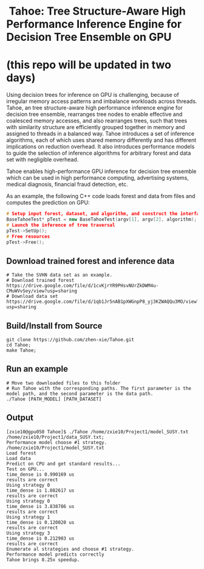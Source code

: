 # &nbsp;Tahoe: Tree Structure-Aware High Performance Inference Engine for Decision Tree Ensemble on GPU
# (this repo will be updated in two days)

Using decision trees for inference on GPU is challenging, because of irregular memory access patterns and imbalance workloads across threads. Tahoe, an tree structure-aware high performance inference engine for decision tree ensemble, rearranges tree nodes to enable effective and coalesced memory accesses, and also rearranges trees, such that trees with similarity structure are efficiently grouped together in memory and assigned to threads in a balanced way. Tahoe introduces a set of inference algorithms, each of which uses shared memory differently and has different implications on reduction overhead. It also introduces performance models to guide the selection of inference algorithms for arbitrary forest and data set with negligible overhead.

Tahoe enables high-performance GPU inference for decision tree ensemble which can be used in high performance computing, advertising systems, medical diagnosis, financial fraud detection, etc.

As an example, the following C++ code loads forest and data from files and computes the prediction on GPU:
```C++
# Setup input forest, dataset, and algorithm, and construct the interface of Tahoe framework
BaseTahoeTest* pTest = new BaseTahoeTest(argv[1], argv[2], algorithm);
# Launch the inference of tree traversal
pTest->SetUp();
# Free resources
pTest->Free();
```

## Download trained forest and inference data
```
# Take the SVHN data set as an example.
# Download trained forest
https://drive.google.com/file/d/1cvKjrYR9PHsvNUrZkDWM4u-CMuWVvSey/view?usp=sharing
# Download data set
https://drive.google.com/file/d/1qb1Jr5nAB1pXWGnpP8_yj3KZWAQQu3MO/view?usp=sharing
```

## Build/Install from Source
```
git clone https://github.com/zhen-xie/Tahoe.git
cd Tahoe;
make Tahoe;
```

## Run an example
```
# Move two downloaded files to this folder
# Run Tahoe with the corresponding paths. The first parameter is the model path, and the second parameter is the data path.
./Tahoe [PATH_MODEL] [PATH_DATASET]
```

## Output
```
[zxie10@gpu050 Tahoe]$ ./Tahoe /home/zxie10/Project1/model_SUSY.txt /home/zxie10/Project1/data_SUSY.txt;
Performance model choose #1 strategy.
/home/zxie10/Project1/model_SUSY.txt
Load forest
Load data
Predict on CPU and get standard results...
Test on GPU...
time_dense is 0.990169 us
results are correct
Using strategy 0
time_dense is 1.082617 us
results are correct
Using strategy 0
time_dense is 3.838786 us
results are correct
Using strategy 1
time_dense is 0.120020 us
results are correct
Using strategy 3
time_dense is 0.212903 us
results are correct
Enumerate al strategies and choose #1 strategy.
Performance model predicts correctly
Tahoe brings 8.25x speedup.
```
